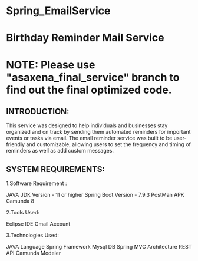 # Spring_EmailService
Birthday Reminder Mail Service 
=====================================================================================
NOTE: Please use "asaxena_final_service" branch to find out the final optimized code.
=====================================================================================

INTRODUCTION: 
--------------------------------------------------------------------------------
This service was designed to help individuals and businesses stay organized 
and on track by sending them automated reminders for important events or tasks 
via email. The email reminder service was built to be user-friendly and 
customizable, allowing users to set the frequency and timing of reminders as well 
as add custom messages.

SYSTEM REQUIREMENTS:
---------------------------------------------------------------------------------
1.Software Requirement : 

JAVA JDK Version - 11 or higher
Spring Boot Version - 7.9.3
PostMan APK
Camunda 8

2.Tools Used:

Eclipse IDE
Gmail Account

3.Technologies Used:

JAVA Language
Spring Framework
Mysql DB
Spring MVC Architecture
REST API
Camunda Modeler
